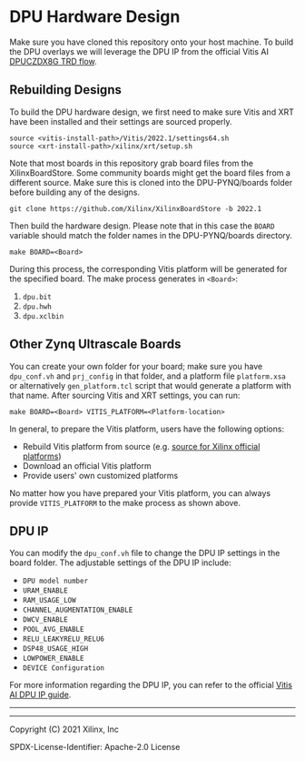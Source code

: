# DPU Hardware Design

Make sure you have cloned this repository onto your host machine. To build the DPU overlays we will
leverage the DPU IP from the official Vitis AI [DPUCZDX8G TRD flow](https://docs.xilinx.com/r/en-US/pg338-dpu).

## Rebuilding Designs

To build the DPU hardware design, we first need to make sure Vitis and XRT 
have been installed and their settings are sourced properly.

```shell
source <vitis-install-path>/Vitis/2022.1/settings64.sh
source <xrt-install-path>/xilinx/xrt/setup.sh
```

Note that most boards in this repository grab board files from the XilinxBoardStore. Some community boards might get the board files from a different source. Make sure this is cloned into the DPU-PYNQ/boards folder before building any of the designs.

```shell
git clone https://github.com/Xilinx/XilinxBoardStore -b 2022.1
```

Then build the hardware design. Please note that in this case the `BOARD` variable should match the folder names in the DPU-PYNQ/boards directory.

```shell
make BOARD=<Board>
```

During this process, the corresponding Vitis platform will be generated
for the specified board. The make process generates in `<Board>`:

1. `dpu.bit`
2. `dpu.hwh`
3. `dpu.xclbin`

## Other Zynq Ultrascale Boards

You can create your own folder for your board; make sure you have 
`dpu_conf.vh` and `prj_config` in that folder, and a platform file 
`platform.xsa` or alternatively `gen_platform.tcl` script that would
generate a platform with that name. 
After sourcing Vitis and XRT settings, you can run:

```shell
make BOARD=<Board> VITIS_PLATFORM=<Platform-location>
```

In general, to prepare the Vitis platform, users have the following options:

* Rebuild Vitis platform from source
(e.g. [source for Xilinx official platforms](https://github.com/Xilinx/Vitis_Embedded_Platform_Source/tree/master/Xilinx_Official_Platforms))
* Download an official Vitis platform
* Provide users' own customized platforms

No matter how you have prepared your Vitis platform, you can always provide
`VITIS_PLATFORM` to the make process as shown above.

## DPU IP

You can modify the `dpu_conf.vh` file to change the DPU IP settings in the 
board folder. The adjustable settings of the DPU IP include: 

* `DPU model number` 
* `URAM_ENABLE`
* `RAM_USAGE_LOW`
* `CHANNEL_AUGMENTATION_ENABLE`
* `DWCV_ENABLE`
* `POOL_AVG_ENABLE`
* `RELU_LEAKYRELU_RELU6`
* `DSP48_USAGE_HIGH`
* `LOWPOWER_ENABLE`
* `DEVICE Configuration`

For more information regarding the DPU IP, you can refer to the official [Vitis
AI DPU IP guide](https://docs.xilinx.com/r/en-US/pg338-dpu).

----
----

Copyright (C) 2021 Xilinx, Inc

SPDX-License-Identifier: Apache-2.0 License
